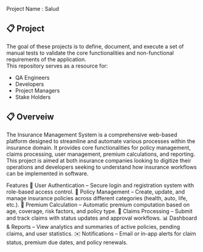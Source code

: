  Project Name : Salud

## 📋 Project 

The goal of these projects is to define, document, and execute a set of manual tests to validate the core functionalities and non-functional requirements of the application.  
This repository serves as a resource for:

- QA Engineers
- Developers
- Project Managers
- Stake Holders

## 📋 Overveiw

The Insurance Management System is a comprehensive web-based platform designed to streamline and automate various processes within the insurance domain. It provides core functionalities for policy management, claims processing, user management, premium calculations, and reporting. This project is aimed at both insurance companies looking to digitize their operations and developers seeking to understand how insurance workflows can be implemented in software.

Features
🔐 User Authentication – Secure login and registration system with role-based access control.
🧾 Policy Management – Create, update, and manage insurance policies across different categories (health, auto, life, etc.).
💸 Premium Calculation – Automatic premium computation based on age, coverage, risk factors, and policy type.
📄 Claims Processing – Submit and track claims with status updates and approval workflows.
📊 Dashboard & Reports – View analytics and summaries of active policies, pending claims, and user statistics.
✉️ Notifications – Email or in-app alerts for claim status, premium due dates, and policy renewals.



